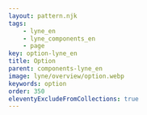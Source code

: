 ```yaml
---
layout: pattern.njk
tags: 
    - lyne_en
    - lyne_components_en
    - page
key: option-lyne_en
title: Option
parent: components-lyne_en
image: lyne/overview/option.webp
keywords: option
order: 350
eleventyExcludeFromCollections: true
---
```

